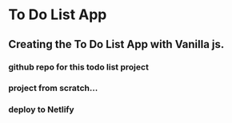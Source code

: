 # To Do List App

## Creating the To Do List App with Vanilla js.

### github repo for this todo list project
### project from scratch...
### deploy to Netlify
